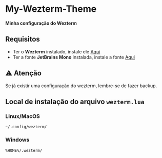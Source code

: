 # My-Wezterm-Theme
**Minha configuração do Wezterm**

## Requisitos

- Ter o **Wezterm** instalado, instale ele [Aqui](https://wezfurlong.org/wezterm/installation.html)
- Ter a fonte **JetBrains Mono** instalada, instale a fonte [Aqui](https://www.jetbrains.com/lp/mono/)

## ⚠️ Atenção

Se já existir uma configuração do wezterm, lembre-se de fazer backup.

## Local de instalação do arquivo `wezterm.lua`

### Linux/MacOS
```
~/.config/wezterm/
```

### Windows
```
%HOME%/.wezterm/
```
